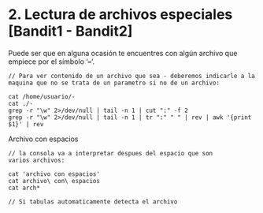 # 2. Lectura de archivos especiales \[Bandit1 - Bandit2]

Puede ser que en alguna ocasión te encuentres con algún archivo que empiece por el símbolo ‘**–**‘.

```
// Para ver contenido de un archivo que sea - deberemos indicarle a la 
maquina que no se trata de un parametro si no de un archivo:
 
cat /home/usuario/-
cat ./-
grep -r "\w" 2>/dev/null | tail -n 1 | cut ":" -f 2
grep -r "\w" 2>/dev/null | tail -n 1 | tr ":" " " | rev | awk '{print $1}' | rev

```

Archivo con espacios

```
// la consola va a interpretar despues del espacio que son
varios archivos:

cat 'archivo con espacios'
cat archivo\ con\ espacios
cat arch*

// Si tabulas automaticamente detecta el archivo
```

